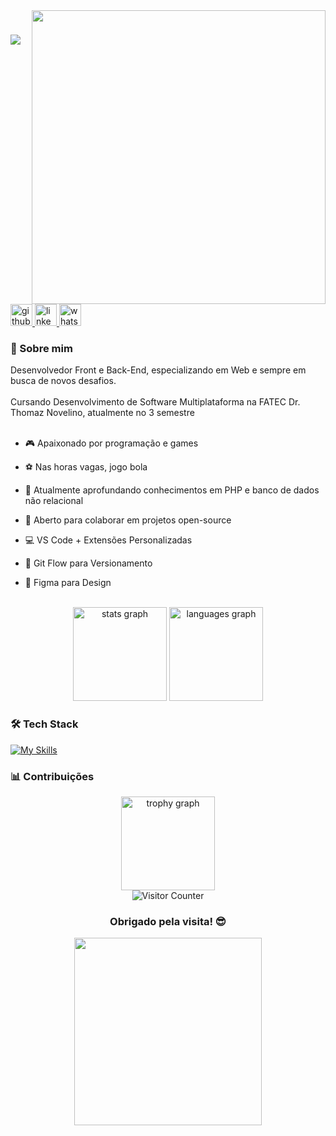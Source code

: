 <img src="https://user-images.githubusercontent.com/74038190/212750147-854a394f-fee9-4080-9770-78a4b7ece53f.gif" width="470px" align="right">

<h1 align="left">
    <img src="https://readme-typing-svg.herokuapp.com/?font=Righteous&size=35&center=false&vCenter=true&width=500&height=70&duration=4000&lines=Olá!+👋;+Eu+sou+João+Pedro+Moscardini!;" />
</h1>

<div align="left">
  <a href="https://github.com/moscardini-carvalho">
    <img src="https://img.shields.io/static/v1?message=Github&logo=github&label=&color=7159c1&logoColor=white&labelColor=&style=for-the-badge" height="35" alt="github logo"  />
  </a>
  <a href="https://www.linkedin.com/in/joaodevjun">
    <img src="https://img.shields.io/static/v1?message=LinkedIn&logo=linkedin&label=&color=0077B5&logoColor=white&labelColor=&style=for-the-badge" height="35" alt="linkedin logo"  />
  </a>
  <a href="#">
    <img src="https://img.shields.io/static/v1?message=WhatsApp&logo=whatsapp&label=&color=25D366&logoColor=white&labelColor=&style=for-the-badge" height="35" alt="whatsapp logo"  />
  </a>
</div>

### 🚀 Sobre mim

<p align="left">
  Desenvolvedor Front e Back-End,
  especializando em Web e sempre em busca de novos desafios.<br><br>
  Cursando Desenvolvimento de Software Multiplataforma na FATEC Dr. Thomaz Novelino, atualmente no 3 semestre

  <br>
  <br>
  
- 🎮 Apaixonado por programação e games 

- ⚽️ Nas horas vagas, jogo bola

- 🌱 Atualmente aprofundando conhecimentos em PHP e banco de dados não relacional  

- 👥 Aberto para colaborar em projetos open-source  

- 💻 VS Code + Extensões Personalizadas

- 🐙 Git Flow para Versionamento

- 🎨 Figma para Design

</p>

 <br>
<div align="center">
  <img src="https://github-readme-stats.vercel.app/api?username=moscardini-carvalho&hide_title=false&hide_rank=false&show_icons=true&include_all_commits=true&count_private=true&disable_animations=false&theme=dracula&locale=en&hide_border=false" height="150" alt="stats graph"  />
  <img src="https://github-readme-stats.vercel.app/api/top-langs?username=moscardini-carvalho&locale=en&hide_title=false&layout=compact&card_width=320&langs_count=5&theme=dracula&hide_border=false" height="150" alt="languages graph"  />
</div>

### 🛠️ Tech Stack
    
[![My Skills](https://skillicons.dev/icons?i=js,html,css,java,nodejs,mysql,mongodb,python,php)](https://skillicons.dev)


###  📊 Contribuições

<div align="center">
  <img src="https://github-profile-trophy.vercel.app/?username=moscardini-carvalho&theme=dracula&row=1" height="150" alt="trophy graph"  />
</div>

<div align="center">
  <img src="https://profile-counter.glitch.me/agostinhomarcia/count.svg" alt="Visitor Counter"  />
</div>

<div align="center">
  <h3>
    Obrigado pela visita! 😎
  </h3>
</div>

<div align="center">
     <img src="https://media0.giphy.com/media/v1.Y2lkPTc5MGI3NjExc3ZiczA0N3dvcGYzcnlyeXFlcHcxN3E4YWhydHN5Y2k0bG11YTNybyZlcD12MV9pbnRlcm5hbF9naWZfYnlfaWQmY3Q9Zw/Sg1JlzElDoSvXFNBEi/giphy.gif" width="300px" align="center">
</div>
